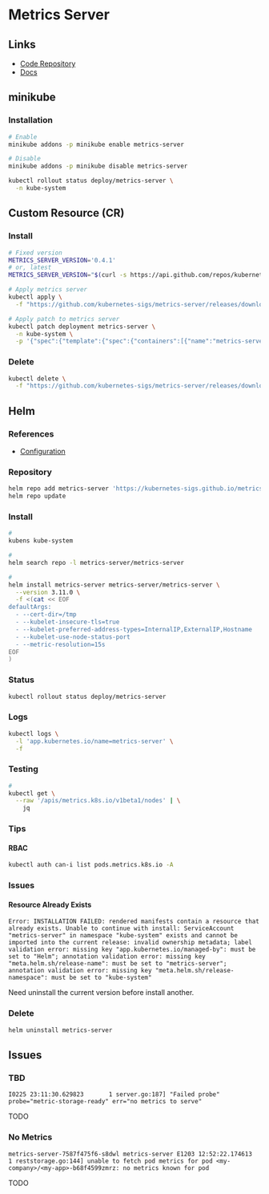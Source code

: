 # Metrics Server

## Links

- [Code Repository](https://github.com/kubernetes-sigs/metrics-server)
- [Docs](https://kubernetes.io/docs/tasks/debug/debug-cluster/resource-metrics-pipeline/)

## minikube

### Installation

```sh
# Enable
minikube addons -p minikube enable metrics-server

# Disable
minikube addons -p minikube disable metrics-server
```

```sh
kubectl rollout status deploy/metrics-server \
  -n kube-system
```

## Custom Resource (CR)

### Install

```sh
# Fixed version
METRICS_SERVER_VERSION='0.4.1'
# or, latest
METRICS_SERVER_VERSION="$(curl -s https://api.github.com/repos/kubernetes-sigs/metrics-server/releases/latest | grep tag_name | cut -d '"' -f 4 | tr -d 'v')"; echo "$METRICS_SERVER_VERSION"

# Apply metrics server
kubectl apply \
  -f "https://github.com/kubernetes-sigs/metrics-server/releases/download/v${METRICS_SERVER_VERSION}/components.yaml"

# Apply patch to metrics server
kubectl patch deployment metrics-server \
  -n kube-system \
  -p '{"spec":{"template":{"spec":{"containers":[{"name":"metrics-server","args":["--cert-dir=/tmp", "--secure-port=4443","--kubelet-insecure-tls","--kubelet-preferred-address-types=InternalIP"]}]}}}}'
```

### Delete

```sh
kubectl delete \
  -f "https://github.com/kubernetes-sigs/metrics-server/releases/download/v${METRICS_SERVER_VERSION}/components.yaml"
```

## Helm

### References

- [Configuration](https://github.com/kubernetes-sigs/metrics-server/tree/master/charts/metrics-server#configuration)

### Repository

```sh
helm repo add metrics-server 'https://kubernetes-sigs.github.io/metrics-server'
helm repo update
```

### Install

```sh
#
kubens kube-system

#
helm search repo -l metrics-server/metrics-server

#
helm install metrics-server metrics-server/metrics-server \
  --version 3.11.0 \
  -f <(cat << EOF
defaultArgs:
  - --cert-dir=/tmp
  - --kubelet-insecure-tls=true
  - --kubelet-preferred-address-types=InternalIP,ExternalIP,Hostname
  - --kubelet-use-node-status-port
  - --metric-resolution=15s
EOF
)
```

### Status

```sh
kubectl rollout status deploy/metrics-server
```

### Logs

```sh
kubectl logs \
  -l 'app.kubernetes.io/name=metrics-server' \
  -f
```

### Testing

```sh
#
kubectl get \
  --raw '/apis/metrics.k8s.io/v1beta1/nodes' | \
    jq
```

### Tips

#### RBAC

```sh
kubectl auth can-i list pods.metrics.k8s.io -A
```

### Issues

#### Resource Already Exists

```log
Error: INSTALLATION FAILED: rendered manifests contain a resource that already exists. Unable to continue with install: ServiceAccount "metrics-server" in namespace "kube-system" exists and cannot be imported into the current release: invalid ownership metadata; label validation error: missing key "app.kubernetes.io/managed-by": must be set to "Helm"; annotation validation error: missing key "meta.helm.sh/release-name": must be set to "metrics-server"; annotation validation error: missing key "meta.helm.sh/release-namespace": must be set to "kube-system"
```

Need uninstall the current version before install another.

### Delete

```sh
helm uninstall metrics-server
```

## Issues

### TBD

```log
I0225 23:11:30.629823       1 server.go:187] "Failed probe" probe="metric-storage-ready" err="no metrics to serve"
```

TODO

### No Metrics

```log
metrics-server-7587f475f6-s8dwl metrics-server E1203 12:52:22.174613       1 reststorage.go:144] unable to fetch pod metrics for pod <my-company>/<my-app>-b68f4599zmrz: no metrics known for pod
```

TODO
